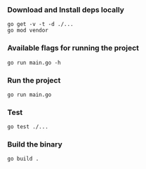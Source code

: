 ### Download and Install deps locally

    go get -v -t -d ./...
    go mod vendor

### Available flags for running the project

    go run main.go -h

### Run the project

    go run main.go

### Test

    go test ./...

### Build the binary

    go build .
